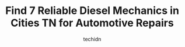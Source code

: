 ---
layout: ampstory
image: https://images.unsplash.com/photo-1522266925358-423ceac13bc9?ixlib=rb-4.0.3&ixid=MnwxMjA3fDB8MHxwaG90by1wYWdlfHx8fGVufDB8fHx8&auto=format&fit=crop&w=640&h=853&q=80
author: techidn
featured: false
description: If youre in need of trustworthy and skilled Diesel Mechanic in Cities TN, USA, youll be pleased to discover the 7 best Diesel Mechanic in town. Their expertise and commitment to customer s
title: Find 7 Reliable Diesel Mechanics in Cities TN for Automotive Repairs
cover:
   title: Find 7 Reliable Diesel Mechanics in Cities TN for Automotive Repairs
   subtitle: Rickpate
   background: https://images.unsplash.com/photo-1522266925358-423ceac13bc9?ixlib=rb-4.0.3&ixid=MnwxMjA3fDB8MHxwaG90by1wYWdlfHx8fGVufDB8fHx8&auto=format&fit=crop&w=640&h=853&q=80

pages: 
 - layout: thirds
   top: <h1>#1 American & Import Auto Repair</h1>
   bottom: "<p>They have performed a few vehicle inspections for me. Their results are outstanding. They give a comprehensive report with pictures of any issues, at a very reasonable ra</p>"
   background: https://www.knot35.com/toplist/wp-content/uploads/2023/06/best-diesel-mechanic-1-in-cities-tn-1685833981.jpeg
   backgroundblur: true
 - layout: thirds
   top: <h1>#2 Knoxville Diesel Truck & Trailer Specialists</h1>
   bottom: "<p>363 Center Cross Ln, Lenoir City, TN 37771, United States</p>"
   background: https://www.knot35.com/toplist/wp-content/uploads/2023/06/best-diesel-mechanic-2-in-cities-tn-1685833981.jpeg
   cta:
      link: https://www.knot35.com/toplist/find-7-reliable-diesel-mechanics-in-cities-tn-for-automotive-repairs/
      text: Find 7 Reliable Diesel Mechanics in Cities TN for Automotive Repairs
 - layout: thirds
   top: <h1>#3 Skellys Diesel Repair</h1>
   bottom: "<p>5450 US-321 Lot 1, Lenoir City, TN 37771, United States</p>"
   background: https://www.knot35.com/toplist/wp-content/uploads/2023/06/best-diesel-mechanic-3-in-cities-tn-1685833981.jpeg
   cta:
      link: https://www.knot35.com/toplist/find-7-reliable-diesel-mechanics-in-cities-tn-for-automotive-repairs/
      text: Find 7 Reliable Diesel Mechanics in Cities TN for Automotive Repairs
 - layout: thirds
   top: <h1>#4 Tsi Diesel Performance and offroad</h1>
   bottom: "<p>2706 N Roan St, Johnson City, TN 37601, United States</p>"
   background: https://images.unsplash.com/photo-1524169358666-79f22534bc6e?ixlib=rb-4.0.3&ixid=MnwxMjA3fDB8MHxwaG90by1wYWdlfHx8fGVufDB8fHx8&auto=format&fit=crop&w=640&h=853&q=80
   cta:
      link: https://www.knot35.com/toplist/find-7-reliable-diesel-mechanics-in-cities-tn-for-automotive-repairs/
      text: Find 7 Reliable Diesel Mechanics in Cities TN for Automotive Repairs
 - layout: thirds
   top: <h1>#5 Music City Diesel Repair</h1>
   bottom: "<p>5402 Murfreesboro Rd, La Vergne, TN 37086, United States</p>"
   background: https://images.unsplash.com/photo-1618556658017-fd9c732d1360?ixlib=rb-4.0.3&ixid=MnwxMjA3fDB8MHxwaG90by1wYWdlfHx8fGVufDB8fHx8&auto=format&fit=crop&w=640&h=853&q=80
   cta:
      link: https://www.knot35.com/toplist/find-7-reliable-diesel-mechanics-in-cities-tn-for-automotive-repairs/
      text: Find 7 Reliable Diesel Mechanics in Cities TN for Automotive Repairs
 - layout: thirds
   top: <h1>#6 G & A Truck Repair</h1>
   bottom: "<p>13701 Hickory Creek Rd, Lenoir City, TN 37771, United States</p>"
   background: https://images.unsplash.com/photo-1561679660-d00ee1e0dc8e?ixlib=rb-4.0.3&ixid=MnwxMjA3fDB8MHxwaG90by1wYWdlfHx8fGVufDB8fHx8&auto=format&fit=crop&w=640&h=853&q=80
   cta:
      link: https://www.knot35.com/toplist/find-7-reliable-diesel-mechanics-in-cities-tn-for-automotive-repairs/
      text: Find 7 Reliable Diesel Mechanics in Cities TN for Automotive Repairs
 - layout: thirds
   top: <h1>#7 First Line Road Service and Truck Repair</h1>
   bottom: "<p>358 Bob Jobe Rd, Gray, TN 37615, United States</p>"
   background: https://images.unsplash.com/photo-1541356665065-22676f35dd40?ixlib=rb-4.0.3&ixid=MnwxMjA3fDB8MHxwaG90by1wYWdlfHx8fGVufDB8fHx8&auto=format&fit=crop&w=640&h=853&q=80
   cta:
      link: https://www.knot35.com/toplist/find-7-reliable-diesel-mechanics-in-cities-tn-for-automotive-repairs/
      text: Find 7 Reliable Diesel Mechanics in Cities TN for Automotive Repairs
 - layout: thirds
   middle: Continue reading...
   background: https://plus.unsplash.com/premium_photo-1664640458616-3c74f8cb4589?ixlib=rb-4.0.3&ixid=MnwxMjA3fDB8MHxwaG90by1wYWdlfHx8fGVufDB8fHx8&auto=format&fit=crop&w=640&h=853&q=80
   cta:
      link: https://www.knot35.com/toplist/find-7-reliable-diesel-mechanics-in-cities-tn-for-automotive-repairs/
      text: Find 7 Reliable Diesel Mechanics in Cities TN for Automotive Repairs
      
---
